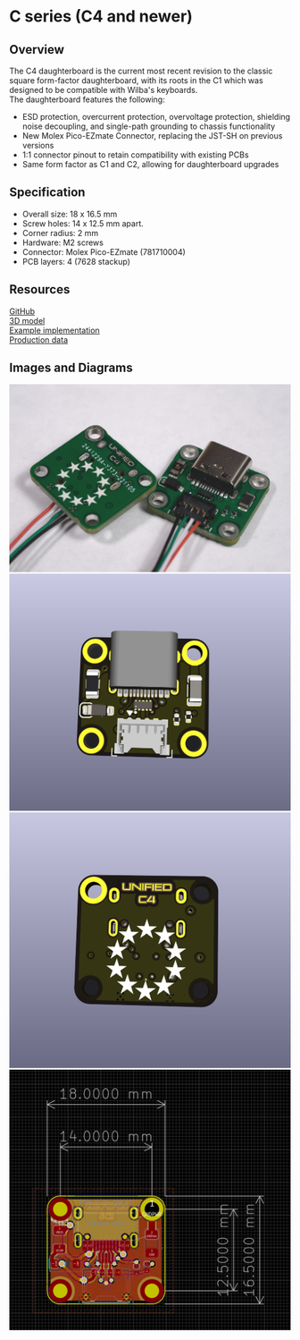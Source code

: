# C series (C4 and newer) 


## Overview

The C4 daughterboard is the current most recent revision to the classic square form-factor daughterboard, with its roots in the C1 which was designed to be compatible with Wilba's keyboards.  
The daughterboard features the following:  

* ESD protection, overcurrent protection, overvoltage protection, shielding noise decoupling, and single-path grounding to chassis functionality
* New Molex Pico-EZmate Connector, replacing the JST-SH on previous versions
* 1:1 connector pinout to retain compatibility with existing PCBs
* Same form factor as C1 and C2, allowing for daughterboard upgrades

## Specification

* Overall size: 18 x 16.5 mm
* Screw holes: 14 x 12.5 mm apart.  
* Corner radius: 2 mm
* Hardware: M2 screws
* Connector: Molex Pico-EZmate (781710004)
* PCB layers: 4 (7628 stackup)

## Resources

[GitHub](https://github.com/Unified-Daughterboard/UDB-C ':ignore')  
[3D model](/_media/uDB-C4-3D-model.STEP ':ignore')  
[Example implementation](/_media/uDB-C4-implementation-example.step ':ignore')  
[Production data](https://github.com/Unified-Daughterboard/UDB-C/tree/main/production ':ignore')  

## Images and Diagrams

![Photo](/_media/uDB-C4-photo.jpg ':size=900')  
![Render front](/_media/uDB-C4-render-front.jpg ':size=600')  
![Render rear](/_media/uDB-C4-render-rear.jpg ':size=600')  
![C](/_media/uDB-C4-dimens.jpg ':size=600')